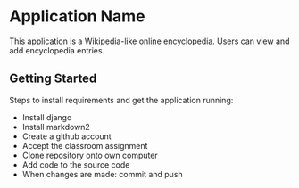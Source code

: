 # Application Name

This application is a Wikipedia-like online encyclopedia.
Users can view and add encyclopedia entries.


## Getting Started

Steps to install requirements and get the application running:
- Install django
- Install markdown2
- Create a github account
- Accept the classroom assignment
- Clone repository onto own computer
- Add code to the source code
- When changes are made: commit and push
